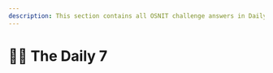 ```yaml
---
description: This section contains all OSNIT challenge answers in Daily 7
---
```


# 🕵️‍♀️ The Daily 7

